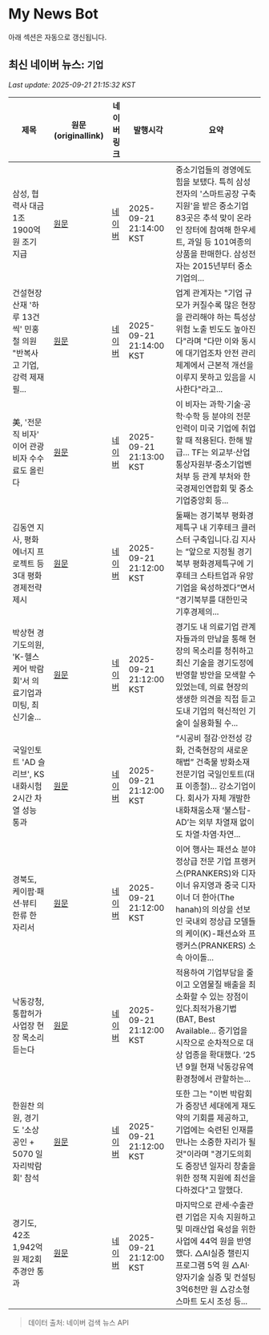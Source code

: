 # My News Bot

아래 섹션은 자동으로 갱신됩니다.

<!-- NEWS:START -->
## 최신 네이버 뉴스: `기업`
_Last update: 2025-09-21 21:15:32 KST_

| 제목 | 원문(originallink) | 네이버 링크 | 발행시각 | 요약 |
|---|---|---|---|---|
| 삼성, 협력사 대금 1조1900억원 조기 지급 | [원문](http://www.newsprime.co.kr/news/article.html?no=705203) | [네이버](http://www.newsprime.co.kr/news/article.html?no=705203) | 2025-09-21 21:14:00 KST | 중소기업들의 경영에도 힘을 보탰다. 특히 삼성전자의 '스마트공장 구축 지원'을 받은 중소기업 83곳은 추석 맞이 온라인 장터에 참여해 한우세트, 과일 등 101여종의 상품을 판매한다. 삼성전자는 2015년부터 중소기업의... |
| 건설현장 산재 '하루 13건씩' 민홍철 의원 "반복사고 기업, 강력 제재 필... | [원문](http://www.newsprime.co.kr/news/article.html?no=705193) | [네이버](http://www.newsprime.co.kr/news/article.html?no=705193) | 2025-09-21 21:14:00 KST | 업계 관계자는 "기업 규모가 커질수록 많은 현장을 관리해야 하는 특성상 위험 노출 빈도도 높아진다"라며 "다만 이와 동시에 대기업조차 안전 관리 체계에서 근본적 개선을 이루지 못하고 있음을 시사한다"라고... |
| 美, '전문직 비자' 이어 관광비자 수수료도 올린다 | [원문](https://www.hankyung.com/article/2025092180197) | [네이버](https://n.news.naver.com/mnews/article/015/0005187957?sid=100) | 2025-09-21 21:13:00 KST | 이 비자는 과학·기술·공학·수학 등 분야의 전문 인력이 미국 기업에 취업할 때 적용된다. 한해 발급... TF는 외교부·산업통상자원부·중소기업벤처부 등 관계 부처와 한국경제인연합회 및 중소기업중앙회 등... |
| 김동연 지사, 평화에너지 프로젝트 등 3대 평화경제전략 제시 | [원문](https://www.ksmnews.co.kr/news/view.php?idx=564622) | [네이버](https://www.ksmnews.co.kr/news/view.php?idx=564622) | 2025-09-21 21:12:00 KST | 둘째는 경기북부 평화경제특구 내 기후테크 클러스터 구축입니다.김 지사는 “앞으로 지정될 경기북부 평화경제특구에 기후테크 스타트업과 유망기업을 육성하겠다”면서 “경기북부를 대한민국 기후경제의... |
| 박상현 경기도의원, 'K-헬스케어 박람회'서 의료기업과 미팅, 최신기술... | [원문](https://www.ksmnews.co.kr/news/view.php?idx=564612) | [네이버](https://www.ksmnews.co.kr/news/view.php?idx=564612) | 2025-09-21 21:12:00 KST | 경기도 내 의료기업 관계자들과의 만남을 통해 현장의 목소리를 청취하고 최신 기술을 경기도정에 반영할 방안을 모색할 수 있었는데, 의료 현장의 생생한 의견을 직접 듣고 도내 기업의 혁신적인 기술이 실용화될 수... |
| 국일인토트 'AD 슬리브', KS 내화시험 2시간 차열 성능 통과 | [원문](https://www.hankyung.com/article/202509218024h) | [네이버](https://n.news.naver.com/mnews/article/015/0005187956?sid=102) | 2025-09-21 21:12:00 KST | “시공비 절감·안전성 강화, 건축현장의 새로운 해법” 건축물 방화소재 전문기업 국일인토트(대표 이종철)... 강소기업이다. 회사가 자체 개발한 내화채움소재 ‘불스탑-AD’는 외부 차열재 없이도 차열·차염·차연... |
| 경북도, 케이팝·패션·뷰티 한류 한 자리서 | [원문](https://www.ksmnews.co.kr/news/view.php?idx=564676) | [네이버](https://www.ksmnews.co.kr/news/view.php?idx=564676) | 2025-09-21 21:12:00 KST | 이어 행사는 패션쇼 분야 정상급 전문 기업 프랭커스(PRANKERS)와 디자이너 유지영과 중국 디자이너 더 한아(The hanah)의 의상을 선보인 국내외 정상급 모델들의 케이(K)-패션쇼와 프랭커스(PRANKERS) 소속 아이돌... |
| 낙동강청, 통합허가사업장 현장 목소리 듣는다 | [원문](https://www.ksmnews.co.kr/news/view.php?idx=564576) | [네이버](https://www.ksmnews.co.kr/news/view.php?idx=564576) | 2025-09-21 21:12:00 KST | 적용하여 기업부담을 줄이고 오염물질 배출을 최소화할 수 있는 장점이 있다.최적가용기법(BAT, Best Available... 증기업을 시작으로 순차적으로 대상 업종을 확대했다. ‘25년 9월 현재 낙동강유역환경청에서 관할하는... |
| 한원찬 의원, 경기도 '소상공인 + 5070 일자리박람회' 참석 | [원문](https://www.ksmnews.co.kr/news/view.php?idx=564623) | [네이버](https://www.ksmnews.co.kr/news/view.php?idx=564623) | 2025-09-21 21:12:00 KST | 또한 그는 "이번 박람회가 중장년 세대에게 재도약의 기회를 제공하고, 기업에는 숙련된 인재를 만나는 소중한 자리가 될 것"이라며 "경기도의회도 중장년 일자리 창출을 위한 정책 지원에 최선을 다하겠다"고 말했다. |
| 경기도, 42조 1,942억 원 제2회 추경안 통과 | [원문](https://www.ksmnews.co.kr/news/view.php?idx=564636) | [네이버](https://www.ksmnews.co.kr/news/view.php?idx=564636) | 2025-09-21 21:12:00 KST | 마지막으로 관세·수출관련 기업은 지속 지원하고 및 미래산업 육성을 위한 사업에 44억 원을 반영했다. △AI실증 챌린지 프로그램 5억 원 △AI·양자기술 실증 및 컨설팅 3억6천만 원 △강소형 스마트 도시 조성 등... |

> 데이터 출처: 네이버 검색 뉴스 API
<!-- NEWS:END -->
